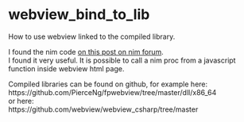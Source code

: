 # webview_bind_to_lib
How to use webview linked to the compiled library.

<p>I found the nim code <a href="https://forum.nim-lang.org/t/10301#68798">on this post on nim forum</a>.<br/>
I found it very useful. It is possible to call a nim proc from a javascript function inside webview html page.</p>
<p>
  
</p>Compiled libraries can be found on github, for example here:<br/>
https://github.com/PierceNg/fpwebview/tree/master/dll/x86_64<br/>
or here:<br/>
https://github.com/webview/webview_csharp/tree/master</p>
